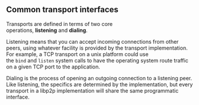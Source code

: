 Common transport interfaces 
------------------------------------------------------------------------------------------------------------------------

Transports are defined in terms of two core operations, **listening** and **dialing**.

Listening means that you can accept incoming connections from other peers, using whatever facility is provided by the transport implementation. For example, a TCP transport on a unix platform could use the `bind` and `listen` system calls to have the operating system route traffic on a given TCP port to the application.

Dialing is the process of opening an outgoing connection to a listening peer. Like listening, the specifics are determined by the implementation, but every transport in a libp2p implementation will share the same programmatic interface.